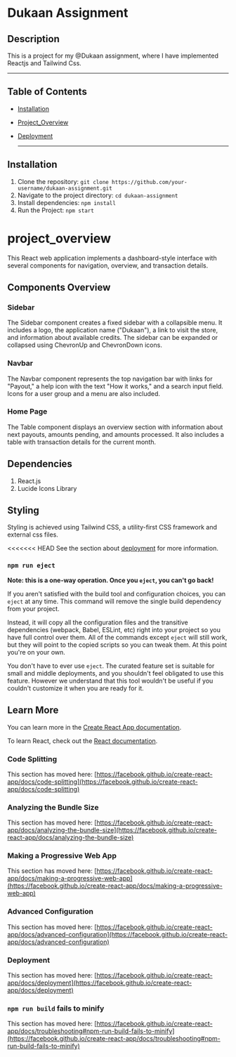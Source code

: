 # Dukaan Assignment

## Description
This is a project for my @Dukaan assignment, where I have implemented Reactjs and Tailwind Css.

---

## Table of Contents
- [Installation](#installation)
- [Project_Overview](#project_overview)
- [Deployment](#deployment)

  ---
  
## Installation
1. Clone the repository: `git clone https://github.com/your-username/dukaan-assignment.git`
2. Navigate to the project directory: `cd dukaan-assignment`
3. Install dependencies: `npm install`
4. Run the Project:  `npm start`

# project_overview
This React web application implements a dashboard-style interface with several components for navigation, overview, and transaction details.

## Components Overview
### Sidebar
The Sidebar component creates a fixed sidebar with a collapsible menu. It includes a logo, the application name ("Dukaan"), a link to visit the store, and information about available credits. The sidebar can be expanded or collapsed using ChevronUp and ChevronDown icons.

### Navbar
The Navbar component represents the top navigation bar with links for "Payout," a help icon with the text "How it works," and a search input field. Icons for a user group and a menu are also included.

### Home Page
The Table component displays an overview section with information about next payouts, amounts pending, and amounts processed. It also includes a table with transaction details for the current month.

## Dependencies
1. React.js
2. Lucide Icons Library

## Styling
Styling is achieved using Tailwind CSS, a utility-first CSS framework and external css files.


<<<<<<< HEAD
See the section about [deployment](https://facebook.github.io/create-react-app/docs/deployment) for more information.

### `npm run eject`

**Note: this is a one-way operation. Once you `eject`, you can't go back!**

If you aren't satisfied with the build tool and configuration choices, you can `eject` at any time. This command will remove the single build dependency from your project.

Instead, it will copy all the configuration files and the transitive dependencies (webpack, Babel, ESLint, etc) right into your project so you have full control over them. All of the commands except `eject` will still work, but they will point to the copied scripts so you can tweak them. At this point you're on your own.

You don't have to ever use `eject`. The curated feature set is suitable for small and middle deployments, and you shouldn't feel obligated to use this feature. However we understand that this tool wouldn't be useful if you couldn't customize it when you are ready for it.

## Learn More

You can learn more in the [Create React App documentation](https://facebook.github.io/create-react-app/docs/getting-started).

To learn React, check out the [React documentation](https://reactjs.org/).

### Code Splitting

This section has moved here: [https://facebook.github.io/create-react-app/docs/code-splitting](https://facebook.github.io/create-react-app/docs/code-splitting)

### Analyzing the Bundle Size

This section has moved here: [https://facebook.github.io/create-react-app/docs/analyzing-the-bundle-size](https://facebook.github.io/create-react-app/docs/analyzing-the-bundle-size)

### Making a Progressive Web App

This section has moved here: [https://facebook.github.io/create-react-app/docs/making-a-progressive-web-app](https://facebook.github.io/create-react-app/docs/making-a-progressive-web-app)

### Advanced Configuration

This section has moved here: [https://facebook.github.io/create-react-app/docs/advanced-configuration](https://facebook.github.io/create-react-app/docs/advanced-configuration)

### Deployment

This section has moved here: [https://facebook.github.io/create-react-app/docs/deployment](https://facebook.github.io/create-react-app/docs/deployment)

### `npm run build` fails to minify

This section has moved here: [https://facebook.github.io/create-react-app/docs/troubleshooting#npm-run-build-fails-to-minify](https://facebook.github.io/create-react-app/docs/troubleshooting#npm-run-build-fails-to-minify)

